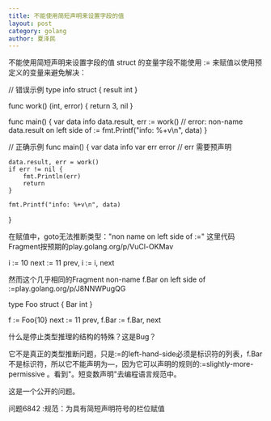 ```yaml
---
title: 不能使用简短声明来设置字段的值
layout: post
category: golang
author: 夏泽民
---
```

不能使用简短声明来设置字段的值
struct 的变量字段不能使用 := 来赋值以使用预定义的变量来避免解决：

// 错误示例
type info struct {
	result int
}
 
func work() (int, error) {
	return 3, nil
}
 
func main() {
	var data info
	data.result, err := work()	// error: non-name data.result on left side of :=
	fmt.Printf("info: %+v\n", data)
}
 
 
// 正确示例
func main() {
	var data info
	var err error	// err 需要预声明
 
	data.result, err = work()
	if err != nil {
		fmt.Println(err)
		return
	}
 
	fmt.Printf("info: %+v\n", data)
}
<!-- more -->
在赋值中，goto无法推断类型："non name on left side of :="
这里代码Fragment按预期的play.golang.org/p/VuCl-OKMav


i := 10
next := 11
prev, i := i, next

然而这个几乎相同的Fragment non-name f.Bar on left side of :=play.golang.org/p/J8NNWPugQG


type Foo struct {
 Bar int
}

f := Foo{10}
next := 11
prev, f.Bar := f.Bar, next

什么是停止类型推理的结构的特殊？这是Bug？

它不是真正的类型推断问题，只是:=的left-hand-side必须是标识符的列表，f.Bar不是标识符，所以它不能声明为—，因为它可以声明的规则的:=slightly-more-permissive 。看到"。短变数声明"去编程语言规范中。

这是一个公开的问题。

问题6842 :规范：为具有简短声明符号的栏位赋值
